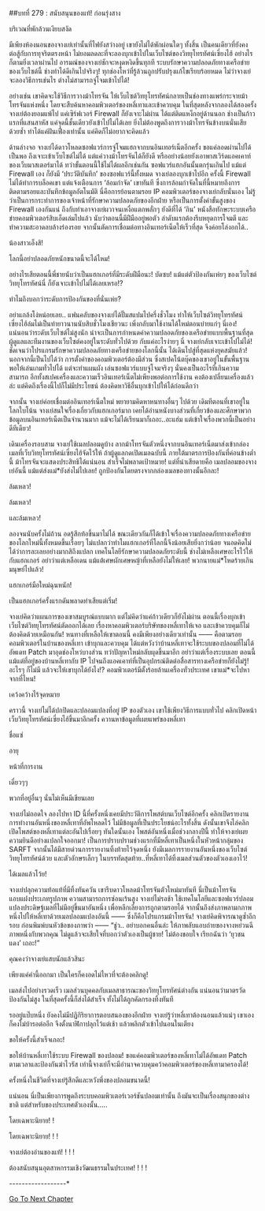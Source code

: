 ##บทที่ 279 : สนับสนุนของแท้!
ก่อนรุ่งสาง

บริเวณที่พักล้วนเงียบสงัด

มีเพียงห้องนอนของจางเย่เท่านั้นที่ไฟยังสว่างอยู่ เขายังไม่ได้พักผ่อนใดๆ ทั้งสิ้น เป็นคนเดียวที่ยังคงต่อสู้กับการทุจริตตรงหน้า ไม่ยอมลดละที่จะลองบุกเข้าไปในเว็บไซต์ของวิทยุโทรทัศน์เซี่ยงไฮ้ อย่างไรก็ตามยิ่งเวลาผ่านไป อารมณ์ของจางเย่ชักจะหงุดหงิดขึ้นทุกที ระบบรักษาความปลอดภัยทางเครือข่ายของเว็บไซต์นี้ ช่างทำได้ดีเกินไปจริงๆ! ทุกช่องโหว่ที่รู้ล้วนถูกปรับปรุงแก้ไขเรียบร้อยหมด ไม่ว่าจางเย่จะลองวิธีการเช่นไร ต่างไม่สามารถจู่โจมเข้าไปได้!

อย่างเช่น เขาคิดจะใช้วิธีการวางม้าโทรจัน ให้เว็บไซต์วิทยุโทรทัศน์กลายเป็นช่องทางแพร่กระจายม้าโทรจันแห่งหนึ่ง โดยจะสืบค้นหาคอมพิวเตอร์ของหลี่เทาและเข้าควบคุม ในที่สุดหลังจากลองได้สองครั้งจางเย่ต้องยอมแพ้ไป แค่เซิร์ฟเวอร์ Firewall ก็ยังเจาะไม่ผ่าน ได้แต่ติดแหง็กอยู่ด้านนอก ช่างเป็นก้าวแรกที่แสนสาหัส แค่จุดนี้ชั้นเดียวยังเข้าไปไม่ได้เลย ยิ่งไม่ต้องพูดถึงการวางม้าโทรจันข้างบนนั่นเสียด้วยซ้ำ ทำได้แค่ฝันเฟื่องเท่านั้น แค่คิดก็ไม่อยากจะคิดแล้ว

ด้านล่างจอ จางเย่ได้ดาวโหลดซอฟแวร์การจู่โจมแฮกจากบนอินเทอร์เน็ตอีกครั้ง ขอแค่ลอดผ่านไปได้เป็นพอ ถึงเจาะเข้าเว็บไซต์ไม่ได้ แต่แค่วางม้าโทรจันได้ก็ยังดี หรืออย่างน้อยยังเอาพาสเวิร์ดแอคเคาท์ของเว็บมาสเตอร์มาได้ ทว่าขั้นตอนนี้ใช้ไม่ได้ผลอีกเช่นกัน ซอฟแวร์แฮกอันนั้นตกรุ่นเกินไป แม้แต่ Firewall เอง ก็ยังมี ‘ประวัติบันทึก’ ของซอฟแวร์นี้ทั้งหมด จางเย่ลองบุกเข้าไปอีก ครั้งนี้ Firewall ไม่ได้ทำการบล็อคเขา แต่แจ้งเตือนการ ‘ล้อมกำจัด’ เขาทันที ซึ่งการล้อมกำจัดในที่นี้หมายถึงการติดตามรอยและบันทึกข้อมูลอัตโนมัติ นี่คือการย้อนตามรอย IP คอมพิวเตอร์ของจางเย่กลับนั่นเอง ไม่รู้ว่าเป็นการกระทำการของเจ้าหน้าที่รักษาความปลอดภัยของอีกฝ่าย หรือเป็นการตั้งค่าขั้นสูงของ Firewall เองกันแน่ ถึงกับทำเอาจางเย่ผวาจนเหงื่อแตกพลั่กๆ ยังดีที่ได้ ‘กิน’ หนังสือทักษะระบบเครือข่ายคอมพิวเตอร์สิบเอ็ดเล่มไปแล้ว นับว่าตอนนี้มีฝีมืออยู่พอตัว ลำดับแรกต้องรีบหยุดการโจมตี และทำความสะอาดลบล้างร่องรอย จากนั้นตัดการเชื่อมต่อทางอินเทอร์เน็ตให้เร็วที่สุด จึงค่อยโล่งอกได้..

น้องสาวเอ็งสิ!

โลกนี้อย่าปลอดภัยหนักขนาดนี้จะได้ไหม!

อย่างไรเสียตอนนี้พี่ชายนับว่าเป็นแฮกเกอร์ที่มีระดับฝีมือนะ! บัดซบ! แม้แต่ตัวป้องกันเห่ยๆ ของเว็บไซต์วิทยุโทรทัศน์นี่ ก็ยังเจาะเข้าไปไม่ได้เลยเหรอ!?

ทำไมถึงบอกว่าระดับการป้องกันของที่นั่นเห่ย?

อย่าแกล้งโง่หน่อยเลย.. แฟนคลับของจางเย่ได้ปั๊มสแปมไปครึ่งชั่วโมง ทำให้เว็บไซต์วิทยุโทรทัศน์เซี่ยงไฮ้ล่มไม่เป็นท่ายาวนานนับสิบชั่วโมงเชียวนะ เพิ่งกลับมาใช้งานได้ใหม่ตอนบ่ายแก่ๆ นี่เอง! แน่นอนว่าระดับเว็บไซต์ไม่สูงนัก น่าจะเป็นการกำหนดค่าความปลอดภัยของเครือข่ายแบบพื้นฐานที่สุด ผู้ดูแลและทีมงานของเว็บไซต์คงอยู่ในระดับทั่วไปด้วย กับแค่อะไรง่ายๆ นี่ จางเย่กลับเจาะเข้าไปไม่ได้! ชัดเจนว่าโปรแกรมรักษาความปลอดภัยทางเครือข่ายของโลกนี้นั้น ได้เดินไปสู่ที่สุดแห่งยุคสมัยแล้ว! นอกจากนี้เป็นไปได้ว่า การตั้งค่าของคอมพิวเตอร์ต้องมีส่วน ซึ่งสเปคโน้ตบุ๊คของเขาอยู่ในขั้นพื้นฐาน พอให้เล่นเกมทั่วไปได้ แต่จะทำแผนผัง เล่นซอฟแวร์แบบจู่โจมจริงๆ นั่นคงเป็นอะไรที่เกินความสามารถ อีกทั้งสเปคเครื่องและความเร็วอินเทอร์เน็ตไม่เพียงพอต่อการใช้งาน คงต้องเปลี่ยนเครื่องแล้วล่ะ แต่คิดถึงเรื่องนี้ไปก็ไม่มีประโยชน์ ต้องคิดหาวิธีอื่นบุกเข้าไปให้ได้ก่อนดีกว่า

จากนั้น จางเย่ค่อยเชื่อมต่ออินเทอร์เน็ตใหม่ พยายามคิดหาหนทางอื่นๆ ไปด้วย เดิมทีตอนที่เขาอยู่ในโลกใบโน้น จางเย่สนใจเรื่องเกี่ยวกับแฮกเกอร์มาก เคยได้อ่านหนังบางส่วนที่เกี่ยวข้องและศึกษาพวกข้อมูลบนอินเทอร์เน็ตเป็นจำนวนมาก แม้จะไม่ได้เรียนมาก็เถอะ..อะแฮ่ม แต่เข้าใจเรื่องพวกนี้เป็นอย่างดีทีเดียว!

เดินเครื่องรอบสาม จางเย่ใช้เมลปลอมดูบ้าง ลากม้าโทรจันตัวหนึ่งจากบนอินเทอร์เน็ตมาส่งเข้ากล่องเมลที่เว็บวิทยุโทรทัศน์เซี่ยงไฮ้จัดไว้ให้ ถ้าผู้ดูแลกดเปิดเมลฉบับนี้ ภายใต้มาตรการป้องกันที่ค่อนข้างต่ำนี้ ม้าโทรจันจะแสดงประสิทธิได้แน่นอน สำเร็จไม่พลาดเป้าหมาย! แต่ที่น่าเสียดายคือ เมลปลอมของจางเย่อันนี้ แม้แต่ส่งแม่*ยังส่งไม่ไปเลย! ถูกป้องกันโดยตรงจากกล่องเมลของทางนั้นอีกละ!

ล้มเหลว!

ล้มเหลว!

และล้มเหลว!

ลองจนนับครั้งไม่ถ้วน อดรู้สึกท้อขึ้นมาไม่ได้ ขณะเดียวกันก็ได้เข้าใจเรื่องความปลอดภัยทางเครือข่ายของโลกใหม่นี้ทั้งหมดขึ้นเรื่อยๆ ไม่แปลกว่าทำไมแฮกเกอร์ที่โลกนี้จึงน้อยเสียยิ่งกว่าน้อย จนอดคิดไม่ได้ว่าการละเลยอย่างมากสิถึงแปลก เทคโนโลยีรักษาความปลอดภัยระดับนี้ ช่างไม่เหลือเศษอะไรไว้ให้กับแฮกเกอร์ อย่าว่าแต่เหลือเดน แม้แต้เศษผักเศษหญ้าที่เหลือยังไม่ให้เลย! พวกนายแม่*โหดร้ายเกินมนุษย์ไปแล้ว!

แฮกเกอร์มือใหม่ฉุนหนัก!

เป็นแฮกเกอร์ครั้งแรกดันพลาดท่าเสียแต่เริ่ม!

จางเย่คิดว่าแผนการของเขาสมบูรณ์แบบมาก แต่ไม่คิดว่าแค่ก้าวเดียวก็ยังไม่ผ่าน ตอนนี้เรื่องบุกเข้าเว็บไซต์วิทยุโทรทัศน์ตัดออกได้เลย เรื่องหาคอมพิวเตอร์บริษัทของหลี่เทาให้เจอ และเข้าควบคุมก็ไม่ต้องคิดด้วยเหมือนกัน! หนทางที่เหลือให้เขาตอนนี้ คงมีเพียงอย่างเดียวเท่านั้น —— คือตามรอยคอมพิวเตอร์ในบ้านของหลี่เทา เข้าบุกและควบคุม ได้แต่หวังว่าบ้านหลี่เทาจะใช้ระบบของปลอมที่ไม่ได้อัพเดท Patch มาอุดช่องโหว่บางส่วน ทว่าปัญหาใหม่กลับผุดขึ้นมาอีก อย่าว่าแต่เรื่องระบบเลย ตอนนี้แม้แต่ที่อยู่ของบ้านหลี่เทากับ IP ไปจนถึงแอคเคาท์ที่เป็นอุปกรณ์ติดต่อสื่อสารทางเครือข่ายก็ยังไม่รู้! อะไรๆ ก็ไม่มี แล้วจะให้เขาบุกได้ยังไง!? คอมพิวเตอร์มีตั้งร้อยล้านเครื่องทั่วประเทศ เขาแม่*จะไปหาจากที่ไหน!

เคว้งคว้างไร้จุดหมาย

คราวนี้ จางเย่ไม่ได้ปกปิดและปลอมแปลงที่อยู่ IP ของตัวเอง เขาใช้เพียงวิธีการแบบทั่วไป คลิกเปิดหน้าเว็บวิทยุโทรทัศน์เซี่ยงไฮ้ขึ้นมาอีกครั้ง ควานหาข้อมูลที่เผยแพร่ของหลี่เทา

ชื่อแซ่

อายุ

หน้าที่การงาน

เดี๋ยวๆๆ

พวกที่อยู่อื่นๆ นั่นไม่เห็นมีเขียนเลย

จางเย่ไม่ถอดใจ ลองไปหา ID นี้ที่ครั้งหนึ่งเคยมีประวัติการโพสต์บนเว็บไซต์อีกครั้ง คลิกเปิดรายงานการทำงานอันหนึ่งของหลี่เทาที่อัพโหลดไว้ ไม่มีข้อมูลที่เป็นประโยชน์อะไรทั้งสิ้น ดังนั้นเขาจึงไล่คลิกเปิดโพสต์ของหลี่เทาแต่ละอันไปเรื่อยๆ ทันใดนั้นเอง โพสต์อันหนึ่งเมื่อช่วงกลางปีนี้ ทำให้จางเย่เผยความยินดีอย่างแปลกใจออกมา! เป็นการปราบปรามช่วงแรกที่มีหลี่เทาเป็นหนึ่งในหัวหน้ากลุ่มของ SARFT จากนั้นได้มีสายด่วนการรายงานทิ้งท้ายไว้จุดหนึ่ง ยังมีเมลการรายงานอันหนึ่งของเว็บไซต์วิทยุโทรทัศน์ด้วย และตัวอักษรเล็กๆ ในบรรทัดสุดท้าย..ที่หลี่เทาได้ทิ้งเมลส่วนตัวของตัวเองเอาไว้!

ได้เมลแล้วโว้ย!

จางเย่ปลุกความท้อแท้ที่มีทิ้งทันควัน เขารีบดาวโหลดม้าโทรจันตัวใหม่มาทันที นี่เป็นม้าโทรจันแอบแฝงประเภทรูปภาพ ความสามารถการซ่อนเร้นสูง จางเย่ไม่รอช้า ใช้เทคโนโลยีและซอฟแวร์ปลอมแปลงประดิษฐ์เมลที่ไม่มีอยู่ขึ้นมาอันหนึ่ง เพื่อหลีกเลี่ยงการถูกตามรอยได้ จากนั้นถึงส่งภาพลามกภาพหนึ่งไปให้หลี่เทาด้วยเมลปลอมแปลงอันนี้ —— ซึ่งก็คือโปรแกรมม้าโทรจัน! จางเย่คิดพิจารณาดูซ้ำอีกรอบ ก่อนพิมพ์บนหัวข้อของภาพว่า —— “ชู่ว.. อย่าบอกคนอื่นล่ะ ให้ภาพลับแอบถ่ายของจางหย่วนฉีภาพหนึ่งกับพวกคุณ ไม่ดูแล้วจะเสียใจที่บอกว่าตัวเองเป็นผู้ชาย! ไม่ต้องขอบใจ เรียกฉันว่า ‘ยุวชนแดง’ เถอะ!”

คุณคงว่าจางเย่แสบนักแล้วสินะ

เพียงแค่คำนี้ออกมา เป็นใครก็คงอดไม่ไหวที่จะต้องคลิกดู!

เมลส่งไปอย่างรวดเร็ว เมลส่วนบุคคลกับเมลสาธารณะของวิทยุโทรทัศน์ต่างกัน แน่นอนว่ามาตรวัดป้องกันไม่สูง ในที่สุดครั้งนี้ก็ส่งได้สำเร็จ ทั้งไม่ได้ถูกคัดกรองทิ้งทันที

รออยู่แป๊บหนึ่ง ยังคงไม่มีปฏิกิริยาการตอบสนองของอีกฝ่าย จางเย่รู้ว่าหลี่เทาต้องนอนแล้วแน่ๆ เขาเองก็คงไม่บ้ารอต่ออีก จึงตั้งนาฬิกาปลุกไว้แต่เช้า แล้วพลิกตัวเข้าไปนอนในเตียง

ขอให้ครั้งนี้สำเร็จเถอะ!

ขอให้บ้านหลี่เทาใช้ระบบ Firewall ของปลอม! ขอแค่คอมพิวเตอร์ของหลี่เทาไม่ได้อัพเดท Patch ตามเวลาและป้องกันฆ่าไวรัส เท่านี้จางเย่ก็จะมีอำนาจควบคุมคว้าคอมพิวเตอร์ของหลี่เทามาครองได้!

ครั้งหนึ่งในชีวิตที่จางเย่รู้สึกดีและหวังพึ่งของปลอมขนาดนี้!

แน่นอน นี่เป็นเพียงการพูดถึงระบบคอมพิวเตอร์เวอร์ชันปลอมเท่านั้น ถึงมันจะเป็นเรื่องสนุกของต่างชาติ แต่สำหรับของประเทศตัวเองนั้น…..

โดยเฉพาะนิยาย! !

โดยเฉพาะนิยาย! ! !

จางเย่ต้องอ่านของแท้! ! ! !

ต้องสนับสนุนอุตสาหกรรมเชิงวัฒนธรรมในประเทศ! ! ! !




*-*-*-*-*-*-*-*-*-*-*-*-*-*-*-*-*-*-*


[Go To Next Chapter]( ./80.md)